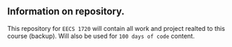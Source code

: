 ## Information on repository.

This repository for `EECS 1720` will contain all work and project realted to this course (backup). Will also be used for `100 days of code` content. 

